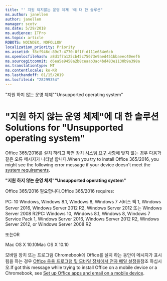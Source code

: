 ```yaml
---
title: "' 지원 되지않는 운영 체제 '에 대 한 솔루션"
ms.author: janellem
author: janellem
manager: scotv
ms.date: 5/29/2018
ms.audience: ITPro
ms.topic: article
ROBOTS: NOINDEX, NOFOLLOW
localization_priority: Priority
ms.assetid: f8cf946c-89c7-4770-8f1f-d111e654e6cb
ms.openlocfilehash: a8d1f7a125cb45c75673e9aed451bbaeec40eef6
ms.sourcegitcommit: d6ea5e9458a2b8ceaab3ac4bd483e1130b9a398a
ms.translationtype: MT
ms.contentlocale: ko-KR
ms.lasthandoff: 01/15/2019
ms.locfileid: "28299354"
---
```

<span data-ttu-id="a2794-102">"지원 하지 않는 운영 체제"</span><span class="sxs-lookup"><span data-stu-id="a2794-102">"Unsupported operating system"</span></span>

# <a name="solutions-for-unsupported-operating-system"></a><span data-ttu-id="a2794-103">"지원 하지 않는 운영 체제"에 대 한 솔루션</span><span class="sxs-lookup"><span data-stu-id="a2794-103">Solutions for "Unsupported operating system"</span></span>

<span data-ttu-id="a2794-104">Office 365/2016를 설치 하려고 하면 장치 [시스템 요구 사항](https://products.office.com/office-system-requirements)에 맞지 않는 경우 다음과 같은 오류 메시지가 나타날 합니다.</span><span class="sxs-lookup"><span data-stu-id="a2794-104">When you try to install Office 365/2016, you might see the following error message if your device doesn't meet the [system requirements](https://products.office.com/office-system-requirements).</span></span>
  
 <span data-ttu-id="a2794-105">**"지원 하지 않는 운영 체제"**</span><span class="sxs-lookup"><span data-stu-id="a2794-105">**"Unsupported operating system"**</span></span>
  
<span data-ttu-id="a2794-106">Office 365/2016 필요합니다.</span><span class="sxs-lookup"><span data-stu-id="a2794-106">Office 365/2016 requires:</span></span>
  
<span data-ttu-id="a2794-107">PC: 10 Windows, Windows 8.1, Windows 8, Windows 7 서비스 팩 1, Windows Server 2016, Windows Server 2012 R2, Windows Server 2012 또는 Windows Server 2008 R2</span><span class="sxs-lookup"><span data-stu-id="a2794-107">PC: Windows 10, Windows 8.1, Windows 8, Windows 7 Service Pack 1, Windows Server 2016, Windows Server 2012 R2, Windows Server 2012, or Windows Server 2008 R2</span></span>
  
<span data-ttu-id="a2794-108">또는</span><span class="sxs-lookup"><span data-stu-id="a2794-108">OR</span></span>
  
<span data-ttu-id="a2794-109">Mac OS X 10.10</span><span class="sxs-lookup"><span data-stu-id="a2794-109">Mac OS X 10.10</span></span>
  
<span data-ttu-id="a2794-110">모바일 장치 또는 프로그램 Chromebook에 Office를 설치 하는 동안이 메시지가 표시 됨을 하는 경우 [Office 응용 프로그램 및 모바일 장치에서 전자 메일 설정을](https://support.office.com/article/7dabb6cb-0046-40b6-81fe-767e0b1f014f?wt.mc_id=Alchemy_ClientDIA.aspx)참조 하십시오.</span><span class="sxs-lookup"><span data-stu-id="a2794-110">If got this message while trying to install Office on a mobile device or a Chromebook, see [Set up Office apps and email on a mobile device](https://support.office.com/article/7dabb6cb-0046-40b6-81fe-767e0b1f014f?wt.mc_id=Alchemy_ClientDIA.aspx).</span></span>
  

